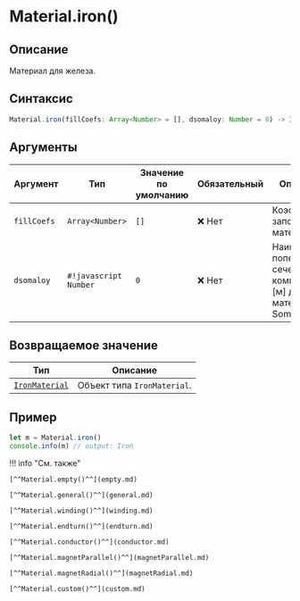 # Material.iron()

## Описание
Материал для железа.

## Синтаксис
```javascript
Material.iron(fillCoefs: Array<Number> = [], dsomaloy: Number = 0) -> IronMaterial
``` 

## Аргументы

| Аргумент      | Тип                 | Значение по умолчанию | Обязательный | Описание                                                  |
|---------------|----------------------|------------------------|--------------|-----------------------------------------------------------|
| `fillCoefs`   | `Array<Number>`     | `[]`                      | ❌ Нет        | Коэффициент заполнения материала.                         |
| `dsomaloy`    | `#!javascript Number`              | `0`                      | ❌ Нет        | Наименьшее поперечное сечение компонента [м] для материала Somaloy. |

## Возвращаемое значение

| Тип                                      | Описание                                  |
|------------------------------------------|-------------------------------------------|
| [`IronMaterial`](./../../../types/materials/IronMaterial/index.md) | Объект типа `IronMaterial`. |

## Пример
``` javascript linenums="1"
let m = Material.iron()
console.info(m) // output: Iron
``` 

!!! info "См. также"

    [^^Material.empty()^^](empty.md)

    [^^Material.general()^^](general.md)

    [^^Material.winding()^^](winding.md)

    [^^Material.endturn()^^](endturn.md)

    [^^Material.conductor()^^](conductor.md)

    [^^Material.magnetParallel()^^](magnetParallel.md)

    [^^Material.magnetRadial()^^](magnetRadial.md)
    
    [^^Material.custom()^^](custom.md)
